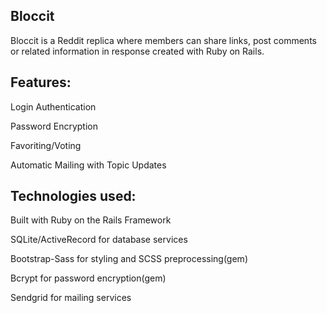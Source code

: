  ## Bloccit
 
Bloccit is a Reddit replica where members can share links, post comments or related information in response created with Ruby on Rails.

## Features:
<p>Login Authentication</p>
<p>Password Encryption</p>
<p>Favoriting/Voting</p>
<p>Automatic Mailing with Topic Updates</p>

## Technologies used:
<p>Built with Ruby on the Rails Framework</p>
<p>SQLite/ActiveRecord for database services</p>
<p>Bootstrap-Sass for styling and SCSS preprocessing(gem)</p>
<p>Bcrypt for password encryption(gem)</p>
<p>Sendgrid for mailing services</p>


